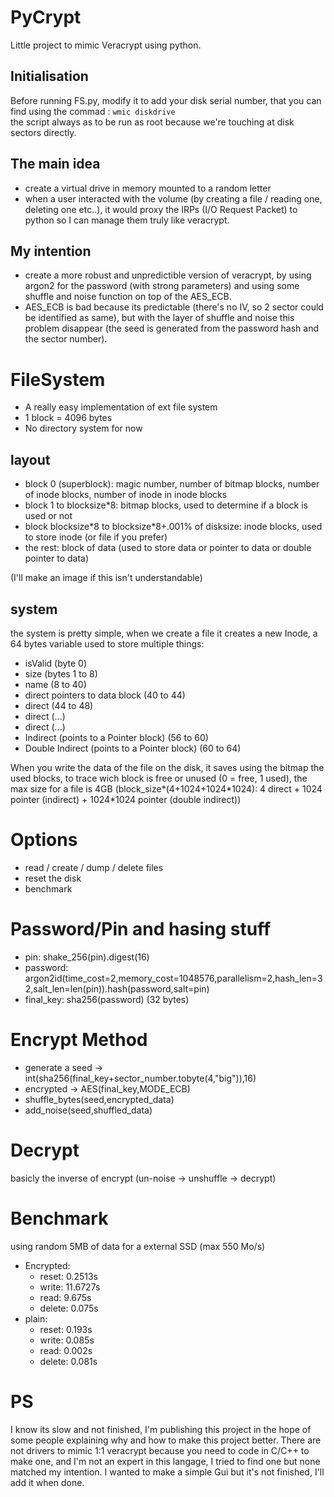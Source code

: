 # PyCrypt
Little project to mimic Veracrypt using python.

## Initialisation
Before running FS.py, modify it to add your disk serial number, that you can find using the commad : `wmic diskdrive`<br>
the script always as to be run as root because we're touching at disk sectors directly.

## The main idea
- create a virtual drive in memory mounted to a random letter
- when a user interacted with the volume (by creating a file / reading one, deleting one etc..), it would proxy the IRPs (I/O Request Packet) to python so I can manage them truly like veracrypt.

## My intention
- create a more robust and unpredictible version of veracrypt, by using argon2 for the password (with strong parameters) and using some shuffle and noise function on top of the AES_ECB.
- AES_ECB is bad because its predictable (there's no IV, so 2 sector could be identified as same), but with the layer of shuffle and noise this problem disappear (the seed is generated from the password hash and the sector number).

# FileSystem
- A really easy implementation of ext file system
- 1 block = 4096 bytes
- No directory system for now

## layout
- block 0 (superblock): magic number, number of bitmap blocks, number of inode blocks, number of inode in inode blocks
- block 1 to blocksize\*8: bitmap blocks, used to determine if a block is used or not
- block blocksize\*8 to blocksize\*8+.001% of disksize: inode blocks, used to store inode (or file if you prefer)
- the rest: block of data (used to store data or pointer to data or double pointer to data)

(I'll make an image if this isn't understandable)
## system
the system is pretty simple, when we create a file it creates a new Inode, a 64 bytes variable used to store multiple things:
- isValid (byte 0)
- size (bytes 1 to 8)
- name (8 to 40)
- direct pointers to data block (40 to 44)
- direct (44 to 48)
- direct (...)
- direct (...)
- Indirect (points to a Pointer block) (56 to 60)
- Double Indirect (points to a Pointer block) (60 to 64)

When you write the data of the file on the disk, it saves using the bitmap the used blocks, to trace wich block is free or unused (0 = free, 1 used),
the max size for a file is 4GB (block_size\*(4+1024+1024\*1024): 4 direct + 1024 pointer (indirect) + 1024\*1024 pointer (double indirect))

# Options
- read / create / dump / delete files
- reset the disk
- benchmark

# Password/Pin and hasing stuff
- pin: shake_256(pin).digest(16)
- password: argon2id(time_cost=2,memory_cost=1048576,parallelism=2,hash_len=32,salt_len=len(pin)).hash(password,salt=pin)
- final_key: sha256(password) (32 bytes)

# Encrypt Method
- generate a seed -> int(sha256(final_key+sector_number.tobyte(4,"big")),16)
- encrypted -> AES(final_key,MODE_ECB)
- shuffle_bytes(seed,encrypted_data)
- add_noise(seed,shuffled_data)

# Decrypt
basicly the inverse of encrypt (un-noise -> unshuffle -> decrypt)

# Benchmark 
using random 5MB of data for a external SSD (max 550 Mo/s)
- Encrypted:
    - reset: 0.2513s
    - write: 11.6727s
    - read: 9.675s
    - delete: 0.075s
- plain:
    - reset: 0.193s
    - write: 0.085s
    - read: 0.002s
    - delete: 0.081s

# PS
I know its slow and not finished, I'm publishing this project in the hope of some people explaining why and how to make this project better.
There are not drivers to mimic 1:1 veracrypt because you need to code in C/C++ to make one, and I'm not an expert in this langage, I tried to find one but none matched my intention.
I wanted to make a simple Gui but it's not finished, I'll add it when done.
